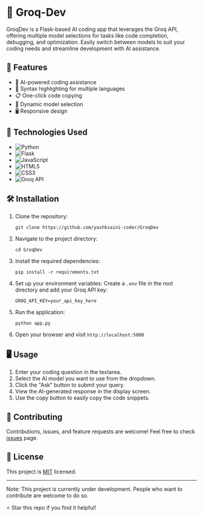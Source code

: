 # 🤖 Groq-Dev
GroqDev is a Flask-based AI coding app that leverages the Groq API, offering multiple model selections for tasks like code completion, debugging, and optimization. Easily switch between models to suit your coding needs and streamline development with AI assistance.

## 🌟 Features

- 🧠 AI-powered coding assistance
- 🎨 Syntax highlighting for multiple languages
- 📋 One-click code copying
- 🔄 Dynamic model selection
- 🖥️ Responsive design

## 🚀 Technologies Used

- ![Python](https://img.shields.io/badge/-Python-3776AB?style=flat-square&logo=Python&logoColor=white)
- ![Flask](https://img.shields.io/badge/-Flask-000000?style=flat-square&logo=Flask&logoColor=white)
- ![JavaScript](https://img.shields.io/badge/-JavaScript-F7DF1E?style=flat-square&logo=JavaScript&logoColor=black)
- ![HTML5](https://img.shields.io/badge/-HTML5-E34F26?style=flat-square&logo=HTML5&logoColor=white)
- ![CSS3](https://img.shields.io/badge/-CSS3-1572B6?style=flat-square&logo=CSS3&logoColor=white)
- ![Groq API](https://img.shields.io/badge/-Groq%20API-4A154B?style=flat-square&logo=Groq&logoColor=white)

## 🛠️ Installation

1. Clone the repository:
   ```
   git clone https://github.com/yashksaini-coder/GroqDev
   ```

2. Navigate to the project directory:
   ```
   cd GroqDev
   ```

3. Install the required dependencies:
   ```
   pip install -r requirements.txt
   ```

4. Set up your environment variables:
   Create a `.env` file in the root directory and add your Groq API key:
   ```
   GROQ_API_KEY=your_api_key_here
   ```

5. Run the application:
   ```
   python app.py
   ```

6. Open your browser and visit `http://localhost:5000`

## 🖥️ Usage

1. Enter your coding question in the textarea.
2. Select the AI model you want to use from the dropdown.
3. Click the "Ask" button to submit your query.
4. View the AI-generated response in the display screen.
5. Use the copy button to easily copy the code snippets.

## 🤝 Contributing

Contributions, issues, and feature requests are welcome! Feel free to check [issues](https://github.com/yashksaini-coder/GroqDev/issues) page.

## 📝 License

This project is [MIT](LICENSE) licensed.

---
Note: This project is currently under development. People who want to contribute are welcome to do so. 

⭐️ Star this repo if you find it helpful!